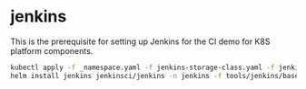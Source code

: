 # jenkins

This is the prerequisite for setting up Jenkins for the CI demo for K8S platform components.

```bash
kubectl apply -f _namespace.yaml -f jenkins-storage-class.yaml -f jenkins-rbac.yaml
helm install jenkins jenkinsci/jenkins -n jenkins -f tools/jenkins/base/jenkins.yaml
```
